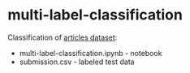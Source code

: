 # multi-label-classification

Classification of [articles dataset](https://www.kaggle.com/shivanandmn/multilabel-classification-dataset):
- multi-label-classification.ipynb - notebook
- submission.csv - labeled test data
